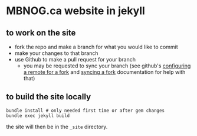 # MBNOG.ca website in jekyll

## to work on the site

*	fork the repo and make a branch for what you would like to commit
*	make your changes to that branch
*	use Github to make a pull request for your branch
	*	you may be requested to sync your branch (see github's [configuring a remote for a fork](https://help.github.com/articles/configuring-a-remote-for-a-fork/) and [syncing a fork](https://help.github.com/articles/syncing-a-fork/) documentation for help with that)

## to build the site locally

	bundle install # only needed first time or after gem changes
	bundle exec jekyll build

the site will then be in the `_site` directory.

